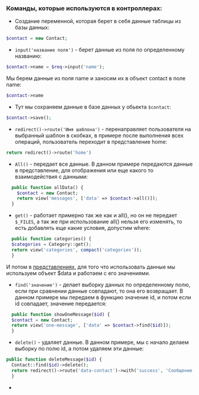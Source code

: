 ### Команды, которые используются в контроллерах:

- Создание переменной, которая берет в себя данные таблицы из базы 
данных:
```php
$contact = new Contact;
```

- `input('название поля')` - берет данные из поля по определенному названию:
```php
$contact->name = $req->input('name');
```

Мы берем данные из поля name и заносим их в объект contact в поле name:

```php
$contact->name
```

- Тут мы сохраняем данные в базе данных у обьекта `$contact`:

```php
$contact->save();
```

- `redirect()->route('Имя шаблона')` - перенаправляет пользователя на 
выбранный шаблон в скобках, в примере после выполнения всех операций,
пользователь переходит в представление home:  

```php
return redirect()->route('home')
```

- `All()` - передает все данные. В данном примере передаются данные в 
  представление, для отображения или еще какого
  то взаимодействия с данными:
  
```php
  public function allData() {
    $contact = new Contact;
    return view('messages', ['data' => $contact->all()]);
  }
```

- `get()` - работает примерно так же как и all(), но он не передает
  `$_FILES`, а так же при использование all() нельзя его изменять, то есть
добавлять еще какие условия, допустим where:
  
```php
  public function categories() {
  $categories = Category::get();
  return view('categories', compact('categories'));
  }
```

 И потом в [представлениях][1], для того что использовать данные мы используем
объект $data и работаем с его значениями.

- `find('значение')` - делает выборку данных по определенному полю,
если при сравнении данные совпадают, то она его возвращает. В данном 
примере мы передаем в функцию значение id, и потом если id совпадает,
значение передается:

```php
  public function showOneMessage($id) {
  $contact = new Contact;
  return view('one-message', ['data' => $contact->find($id)]);
  }
```  
- `delete()` - удаляет данные. В данном примере, мы с начало делаем
выборку по полю id, а потом удаляем эти данные:

```php
public function deleteMessage($id) {
  Contact::find($id)->delete();
  return redirect()->route('data-contact')->with('success', 'Сообщение было удалено');
  }
```   

-

[1]: ../Ready-madeTemplates/UseDataDB.md